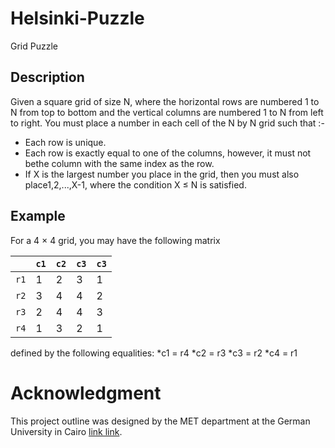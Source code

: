 # Helsinki-Puzzle
Grid Puzzle
## Description
Given a square grid of size N, where the horizontal rows are numbered 1 to N from
top to bottom and the vertical columns are numbered 1 to N from left to right.
You must place a number in each cell of the N by N grid such that :-
* Each row is unique.<br/>
* Each row is exactly equal to one of the columns, however, it must not bethe column with the same index as the row.<br/>
* If X is the largest number you place in the grid, then you must also place1,2,...,X-1, where the condition X ≤ N is satisfied.<br/>
## Example

For a 4 × 4 grid, you may have the following matrix

|    | `c1` | `c2` | `c3` | `c3`|
|---|---|---|---|---|
| `r1`| 1    |2     |   3  | 1   |
|`r2`  |3     |4     |   4  |2    |
|`r3`  |2     |4     |4     |3    |
|`r4`  |1     | 3    | 2    | 1   |

defined by the following equalities:
*c1 = r4
*c2 = r3
*c3 = r2
*c4 = r1
 
 # Acknowledgment
 This project outline was designed by the MET department at the German University in Cairo [link link](https://drive.google.com/file/d/11eHXCEa2y7Gkz65nuokr3d0XrBfd1Fp_/view?usp=sharing).

